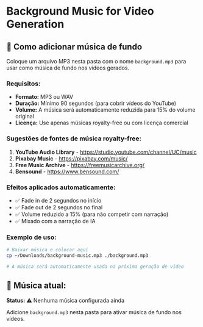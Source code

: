 # Background Music for Video Generation

## 📁 Como adicionar música de fundo

Coloque um arquivo MP3 nesta pasta com o nome `background.mp3` para usar como música de fundo nos vídeos gerados.

### Requisitos:
- **Formato:** MP3 ou WAV
- **Duração:** Mínimo 90 segundos (para cobrir vídeos do YouTube)
- **Volume:** A música será automaticamente reduzida para 15% do volume original
- **Licença:** Use apenas músicas royalty-free ou com licença comercial

### Sugestões de fontes de música royalty-free:
1. **YouTube Audio Library** - https://studio.youtube.com/channel/UC/music
2. **Pixabay Music** - https://pixabay.com/music/
3. **Free Music Archive** - https://freemusicarchive.org/
4. **Bensound** - https://www.bensound.com/

### Efeitos aplicados automaticamente:
- ✅ Fade in de 2 segundos no início
- ✅ Fade out de 2 segundos no final
- ✅ Volume reduzido a 15% (para não competir com narração)
- ✅ Mixado com a narração de IA

### Exemplo de uso:
```bash
# Baixar música e colocar aqui
cp ~/Downloads/background-music.mp3 ./background.mp3

# A música será automaticamente usada na próxima geração de vídeo
```

## 🎵 Música atual:
**Status:** ⚠️ Nenhuma música configurada ainda

Adicione `background.mp3` nesta pasta para ativar música de fundo nos vídeos.
